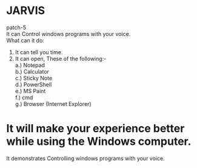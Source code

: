 # JARVIS

patch-5<br>
It can Control windows programs with your voice.<br>
What can it do:

1. It can tell you time.<br/>
2. It can open, These of the following:-<br/>a.) Notepad<br/>
   b.) Calculator<br/>
   c.) Sticky Note<br/>
   d.) PowerShell<br/>
   e.) MS Paint<br/>
   f.) cmd<br/>
   g.) Browser (Internet Explorer)<br/>

# It will make your experience better while using the Windows computer.

It demonstrates Controlling windows programs with your voice.
